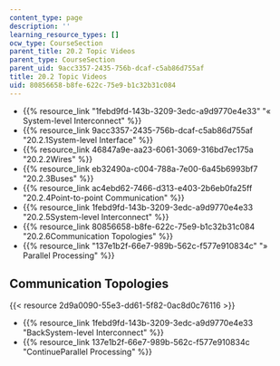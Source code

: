 ```yaml
---
content_type: page
description: ''
learning_resource_types: []
ocw_type: CourseSection
parent_title: 20.2 Topic Videos
parent_type: CourseSection
parent_uid: 9acc3357-2435-756b-dcaf-c5ab86d755af
title: 20.2 Topic Videos
uid: 80856658-b8fe-622c-75e9-b1c32b31c084
---
```


*   {{% resource_link "1febd9fd-143b-3209-3edc-a9d9770e4e33" "« System-level Interconnect" %}}
*   {{% resource_link 9acc3357-2435-756b-dcaf-c5ab86d755af "20.2.1System-level Interface" %}}
*   {{% resource_link 46847a9e-aa23-6061-3069-316bd7ec175a "20.2.2Wires" %}}
*   {{% resource_link eb32490a-c004-788a-7e00-6a45b6993bf7 "20.2.3Buses" %}}
*   {{% resource_link ac4ebd62-7466-d313-e403-2b6eb0fa25ff "20.2.4Point-to-point Communication" %}}
*   {{% resource_link 1febd9fd-143b-3209-3edc-a9d9770e4e33 "20.2.5System-level Interconnect" %}}
*   {{% resource_link 80856658-b8fe-622c-75e9-b1c32b31c084 "20.2.6Communication Topologies" %}}
*   {{% resource_link "137e1b2f-66e7-989b-562c-f577e910834c" "» Parallel Processing" %}}

Communication Topologies
------------------------

{{< resource 2d9a0090-55e3-dd61-5f82-0ac8d0c76116 >}}

*   {{% resource_link 1febd9fd-143b-3209-3edc-a9d9770e4e33 "BackSystem-level Interconnect" %}}
*   {{% resource_link 137e1b2f-66e7-989b-562c-f577e910834c "ContinueParallel Processing" %}}